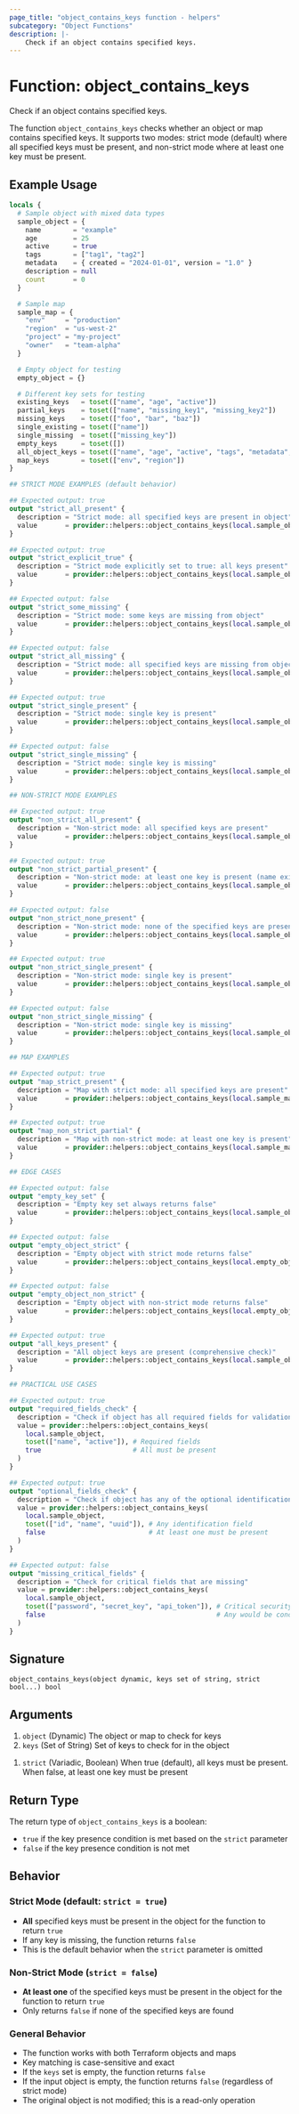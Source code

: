 ```yaml
---
page_title: "object_contains_keys function - helpers"
subcategory: "Object Functions"
description: |-
    Check if an object contains specified keys.
---
```


# Function: object_contains_keys

Check if an object contains specified keys.

The function `object_contains_keys` checks whether an object or map contains specified keys. 
It supports two modes: strict mode (default) where all specified keys must be present, and non-strict mode where at least one key must be present.

## Example Usage

```terraform
locals {
  # Sample object with mixed data types
  sample_object = {
    name        = "example"
    age         = 25
    active      = true
    tags        = ["tag1", "tag2"]
    metadata    = { created = "2024-01-01", version = "1.0" }
    description = null
    count       = 0
  }

  # Sample map
  sample_map = {
    "env"     = "production"
    "region"  = "us-west-2"
    "project" = "my-project"
    "owner"   = "team-alpha"
  }

  # Empty object for testing
  empty_object = {}

  # Different key sets for testing
  existing_keys   = toset(["name", "age", "active"])
  partial_keys    = toset(["name", "missing_key1", "missing_key2"])
  missing_keys    = toset(["foo", "bar", "baz"])
  single_existing = toset(["name"])
  single_missing  = toset(["missing_key"])
  empty_keys      = toset([])
  all_object_keys = toset(["name", "age", "active", "tags", "metadata", "description", "count"])
  map_keys        = toset(["env", "region"])
}

## STRICT MODE EXAMPLES (default behavior)

## Expected output: true
output "strict_all_present" {
  description = "Strict mode: all specified keys are present in object"
  value       = provider::helpers::object_contains_keys(local.sample_object, local.existing_keys)
}

## Expected output: true
output "strict_explicit_true" {
  description = "Strict mode explicitly set to true: all keys present"
  value       = provider::helpers::object_contains_keys(local.sample_object, local.existing_keys, true)
}

## Expected output: false
output "strict_some_missing" {
  description = "Strict mode: some keys are missing from object"
  value       = provider::helpers::object_contains_keys(local.sample_object, local.partial_keys, true)
}

## Expected output: false
output "strict_all_missing" {
  description = "Strict mode: all specified keys are missing from object"
  value       = provider::helpers::object_contains_keys(local.sample_object, local.missing_keys, true)
}

## Expected output: true
output "strict_single_present" {
  description = "Strict mode: single key is present"
  value       = provider::helpers::object_contains_keys(local.sample_object, local.single_existing, true)
}

## Expected output: false
output "strict_single_missing" {
  description = "Strict mode: single key is missing"
  value       = provider::helpers::object_contains_keys(local.sample_object, local.single_missing, true)
}

## NON-STRICT MODE EXAMPLES

## Expected output: true
output "non_strict_all_present" {
  description = "Non-strict mode: all specified keys are present"
  value       = provider::helpers::object_contains_keys(local.sample_object, local.existing_keys, false)
}

## Expected output: true
output "non_strict_partial_present" {
  description = "Non-strict mode: at least one key is present (name exists)"
  value       = provider::helpers::object_contains_keys(local.sample_object, local.partial_keys, false)
}

## Expected output: false
output "non_strict_none_present" {
  description = "Non-strict mode: none of the specified keys are present"
  value       = provider::helpers::object_contains_keys(local.sample_object, local.missing_keys, false)
}

## Expected output: true
output "non_strict_single_present" {
  description = "Non-strict mode: single key is present"
  value       = provider::helpers::object_contains_keys(local.sample_object, local.single_existing, false)
}

## Expected output: false
output "non_strict_single_missing" {
  description = "Non-strict mode: single key is missing"
  value       = provider::helpers::object_contains_keys(local.sample_object, local.single_missing, false)
}

## MAP EXAMPLES

## Expected output: true
output "map_strict_present" {
  description = "Map with strict mode: all specified keys are present"
  value       = provider::helpers::object_contains_keys(local.sample_map, local.map_keys, true)
}

## Expected output: true
output "map_non_strict_partial" {
  description = "Map with non-strict mode: at least one key is present"
  value       = provider::helpers::object_contains_keys(local.sample_map, toset(["env", "missing_key"]), false)
}

## EDGE CASES

## Expected output: false
output "empty_key_set" {
  description = "Empty key set always returns false"
  value       = provider::helpers::object_contains_keys(local.sample_object, local.empty_keys)
}

## Expected output: false
output "empty_object_strict" {
  description = "Empty object with strict mode returns false"
  value       = provider::helpers::object_contains_keys(local.empty_object, local.single_existing, true)
}

## Expected output: false
output "empty_object_non_strict" {
  description = "Empty object with non-strict mode returns false"
  value       = provider::helpers::object_contains_keys(local.empty_object, local.single_existing, false)
}

## Expected output: true
output "all_keys_present" {
  description = "All object keys are present (comprehensive check)"
  value       = provider::helpers::object_contains_keys(local.sample_object, local.all_object_keys, true)
}

## PRACTICAL USE CASES

## Expected output: true
output "required_fields_check" {
  description = "Check if object has all required fields for validation"
  value = provider::helpers::object_contains_keys(
    local.sample_object,
    toset(["name", "active"]), # Required fields
    true                       # All must be present
  )
}

## Expected output: true
output "optional_fields_check" {
  description = "Check if object has any of the optional identification fields"
  value = provider::helpers::object_contains_keys(
    local.sample_object,
    toset(["id", "name", "uuid"]), # Any identification field
    false                          # At least one must be present
  )
}

## Expected output: false
output "missing_critical_fields" {
  description = "Check for critical fields that are missing"
  value = provider::helpers::object_contains_keys(
    local.sample_object,
    toset(["password", "secret_key", "api_token"]), # Critical security fields
    false                                           # Any would be concerning
  )
}
```

## Signature

<!-- signature generated by tfplugindocs -->
```text
object_contains_keys(object dynamic, keys set of string, strict bool...) bool
```

## Arguments

<!-- arguments generated by tfplugindocs -->
1. `object` (Dynamic) The object or map to check for keys
1. `keys` (Set of String) Set of keys to check for in the object
<!-- variadic argument generated by tfplugindocs -->
1. `strict` (Variadic, Boolean) When true (default), all keys must be present. When false, at least one key must be present

## Return Type

The return type of `object_contains_keys` is a boolean:
- `true` if the key presence condition is met based on the `strict` parameter
- `false` if the key presence condition is not met

## Behavior

### Strict Mode (default: `strict = true`)
- **All** specified keys must be present in the object for the function to return `true`
- If any key is missing, the function returns `false`
- This is the default behavior when the `strict` parameter is omitted

### Non-Strict Mode (`strict = false`)
- **At least one** of the specified keys must be present in the object for the function to return `true`
- Only returns `false` if none of the specified keys are found

### General Behavior
- The function works with both Terraform objects and maps
- Key matching is case-sensitive and exact
- If the `keys` set is empty, the function returns `false`
- If the input object is empty, the function returns `false` (regardless of strict mode)
- The original object is not modified; this is a read-only operation
